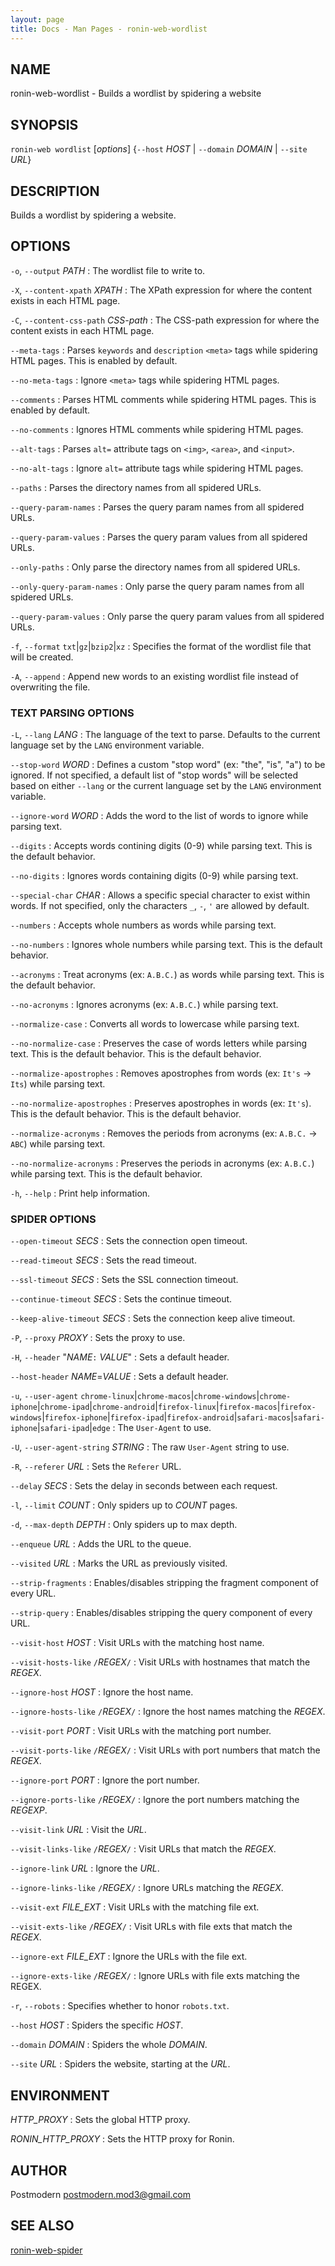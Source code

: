 ```yaml
---
layout: page
title: Docs - Man Pages - ronin-web-wordlist
---
```


## NAME

ronin-web-wordlist - Builds a wordlist by spidering a website

## SYNOPSIS

`ronin-web wordlist` [*options*] {`--host` *HOST* \| `--domain` *DOMAIN* \| `--site` *URL*}

## DESCRIPTION

Builds a wordlist by spidering a website.

## OPTIONS

`-o`, `--output` *PATH*
: The wordlist file to write to.

`-X`, `--content-xpath` *XPATH*
: The XPath expression for where the content exists in each HTML page.

`-C`, `--content-css-path` *CSS-path*
: The CSS-path expression for where the content exists in each HTML page.

`--meta-tags`
: Parses `keywords` and `description` `<meta>` tags while spidering HTML pages.
  This is enabled by default.

`--no-meta-tags`
: Ignore `<meta>` tags while spidering HTML pages.

`--comments`
: Parses HTML comments while spidering HTML pages.
  This is enabled by default.

`--no-comments`
: Ignores HTML comments while spidering HTML pages.

`--alt-tags`
: Parses `alt=` attribute tags on `<img>`, `<area>`, and `<input>`.

`--no-alt-tags`
: Ignore `alt=` attribute tags while spidering HTML pages.

`--paths`
: Parses the directory names from all spidered URLs.

`--query-param-names`
: Parses the query param names from all spidered URLs.

`--query-param-values`
: Parses the query param values from all spidered URLs.

`--only-paths`
: Only parse the directory names from all spidered URLs.

`--only-query-param-names`
: Only parse the query param names from all spidered URLs.

`--query-param-values`
: Only parse the query param values from all spidered URLs.

`-f`, `--format` `txt`|`gz`|`bzip2`|`xz`
: Specifies the format of the wordlist file that will be created.

`-A`, `--append`
: Append new words to an existing wordlist file instead of overwriting the file.

### TEXT PARSING OPTIONS

`-L`, `--lang` *LANG*
: The language of the text to parse. Defaults to the current language set by the
  `LANG` environment variable.

`--stop-word` *WORD*
: Defines a custom "stop word" (ex: "the", "is", "a") to be ignored.
  If not specified, a default list of "stop words" will be selected based on
  either `--lang` or the current language set by the `LANG` environment
  variable.

`--ignore-word` *WORD*
: Adds the word to the list of words to ignore while parsing text.

`--digits`
: Accepts words contining digits (0-9) while parsing text. This is the default
  behavior.

`--no-digits`
: Ignores words containing digits (0-9) while parsing text.

`--special-char` *CHAR*
: Allows a specific special character to exist within words. If not specified,
  only the characters `_`, `-`, `'` are allowed by default.

`--numbers`
: Accepts whole numbers as words while parsing text.

`--no-numbers`
: Ignores whole numbers while parsing text. This is the default behavior.

`--acronyms`
: Treat acronyms (ex: `A.B.C.`) as words while parsing text.
  This is the default behavior.

`--no-acronyms`
: Ignores acronyms (ex: `A.B.C.`) while parsing text.

`--normalize-case`
: Converts all words to lowercase while parsing text.

`--no-normalize-case`
: Preserves the case of words letters while parsing text. This is the default
  behavior. This is the default behavior.

`--normalize-apostrophes`
: Removes apostrophes from words (ex: `It's` -> `Its`) while parsing text.

`--no-normalize-apostrophes`
: Preserves apostrophes in words (ex: `It's`). This is the default behavior.
  This is the default behavior.

`--normalize-acronyms`
: Removes the periods from acronyms (ex: `A.B.C.` -> `ABC`) while parsing text.

`--no-normalize-acronyms`
: Preserves the periods in acronyms (ex: `A.B.C.`) while parsing text.
  This is the default behavior.

`-h`, `--help`
: Print help information.

### SPIDER OPTIONS

`--open-timeout` *SECS*
: Sets the connection open timeout.

`--read-timeout` *SECS*
: Sets the read timeout.

`--ssl-timeout` *SECS*
: Sets the SSL connection timeout.

`--continue-timeout` *SECS*
: Sets the continue timeout.

`--keep-alive-timeout` *SECS*
: Sets the connection keep alive timeout.

`-P`, `--proxy` *PROXY*
: Sets the proxy to use.

`-H`, `--header` "*NAME*`:` *VALUE*"
: Sets a default header.

`--host-header` *NAME*=*VALUE*
: Sets a default header.

`-u`, `--user-agent` `chrome-linux`|`chrome-macos`|`chrome-windows`|`chrome-iphone`|`chrome-ipad`|`chrome-android`|`firefox-linux`|`firefox-macos`|`firefox-windows`|`firefox-iphone`|`firefox-ipad`|`firefox-android`|`safari-macos`|`safari-iphone`|`safari-ipad`|`edge`
: The `User-Agent` to use.

`-U`, `--user-agent-string` *STRING*
: The raw `User-Agent` string to use.

`-R`, `--referer` *URL*
: Sets the `Referer` URL.

`--delay` *SECS*
: Sets the delay in seconds between each request.

`-l`, `--limit` *COUNT*
: Only spiders up to *COUNT* pages.

`-d`, `--max-depth` *DEPTH*
: Only spiders up to max depth.

`--enqueue` *URL*
: Adds the URL to the queue.

`--visited` *URL*
: Marks the URL as previously visited.

`--strip-fragments`
: Enables/disables stripping the fragment component of every URL.

`--strip-query`
: Enables/disables stripping the query component of every URL.

`--visit-host` *HOST*
: Visit URLs with the matching host name.

`--visit-hosts-like` `/`*REGEX*`/`
: Visit URLs with hostnames that match the *REGEX*.

`--ignore-host` *HOST*
: Ignore the host name.

`--ignore-hosts-like` `/`*REGEX*`/`
: Ignore the host names matching the *REGEX*.

`--visit-port` *PORT*
: Visit URLs with the matching port number.

`--visit-ports-like` `/`*REGEX*`/`
: Visit URLs with port numbers that match the *REGEX*.

`--ignore-port` *PORT*
: Ignore the port number.

`--ignore-ports-like` `/`*REGEX*`/`
: Ignore the port numbers matching the *REGEXP*.

`--visit-link` *URL*
: Visit the *URL*.

`--visit-links-like` `/`*REGEX*`/`
: Visit URLs that match the *REGEX*.

`--ignore-link` *URL*
: Ignore the *URL*.

`--ignore-links-like` `/`*REGEX*`/`
: Ignore URLs matching the *REGEX*.

`--visit-ext` *FILE_EXT*
: Visit URLs with the matching file ext.

`--visit-exts-like` `/`*REGEX*`/`
: Visit URLs with file exts that match the *REGEX*.

`--ignore-ext` *FILE_EXT*
: Ignore the URLs with the file ext.

`--ignore-exts-like` `/`*REGEX*`/`
: Ignore URLs with file exts matching the REGEX.

`-r`, `--robots`
: Specifies whether to honor `robots.txt`.

`--host` *HOST*
: Spiders the specific *HOST*.

`--domain` *DOMAIN*
: Spiders the whole *DOMAIN*.

`--site` *URL*
: Spiders the website, starting at the *URL*.

## ENVIRONMENT

*HTTP_PROXY*
: Sets the global HTTP proxy.

*RONIN_HTTP_PROXY*
: Sets the HTTP proxy for Ronin.

## AUTHOR

Postmodern <postmodern.mod3@gmail.com>

## SEE ALSO

[ronin-web-spider](ronin-web-spider.1.html)
